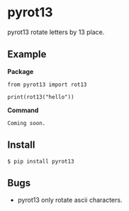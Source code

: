 pyrot13
=======

pyrot13 rotate letters by 13 place.

Example
-------

**Package**

	from pyrot13 import rot13

	print(rot13("hello"))

**Command**

	Coming soon.

Install
-------

	$ pip install pyrot13

Bugs
----

- pyrot13 only rotate ascii characters.

